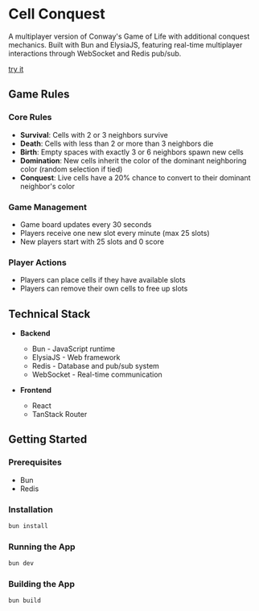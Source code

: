 # Cell Conquest

A multiplayer version of Conway's Game of Life with additional conquest mechanics. Built with Bun and ElysiaJS, featuring real-time multiplayer interactions through WebSocket and Redis pub/sub.

[try it](https://cell-conquest.jasmavi.dev/)

## Game Rules

### Core Rules
- **Survival**: Cells with 2 or 3 neighbors survive
- **Death**: Cells with less than 2 or more than 3 neighbors die
- **Birth**: Empty spaces with exactly 3 or 6 neighbors spawn new cells
- **Domination**: New cells inherit the color of the dominant neighboring color (random selection if tied)
- **Conquest**: Live cells have a 20% chance to convert to their dominant neighbor's color

### Game Management
- Game board updates every 30 seconds
- Players receive one new slot every minute (max 25 slots)
- New players start with 25 slots and 0 score

### Player Actions
- Players can place cells if they have available slots
- Players can remove their own cells to free up slots

## Technical Stack

- **Backend**
  - Bun - JavaScript runtime
  - ElysiaJS - Web framework
  - Redis - Database and pub/sub system
  - WebSocket - Real-time communication

- **Frontend**
  - React
  - TanStack Router

## Getting Started

### Prerequisites

- Bun
- Redis

### Installation

```bash
bun install
```

### Running the App

```bash
bun dev
```

### Building the App

```bash
bun build
```